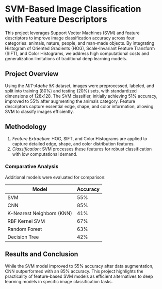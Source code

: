 # SVM-Based Image Classification with Feature Descriptors

This project leverages Support Vector Machines (SVM) and feature descriptors to improve image classification accuracy across four categories: animals, nature, people, and man-made objects. By integrating Histogram of Oriented Gradients (HOG), Scale-Invariant Feature Transform (SIFT), and Color Histograms, we address high computational costs and generalization limitations of traditional deep learning models.

## Project Overview

Using the *MIT-Adobe 5K* dataset, images were preprocessed, labeled, and split into training (80%) and testing (20%) sets, with standardized dimensions of 128x128. The SVM classifier, initially achieving 51% accuracy, improved to 55% after augmenting the animals category. Feature descriptors capture essential edge, shape, and color information, allowing SVM to classify images efficiently.

## Methodology

1. *Feature Extraction*: HOG, SIFT, and Color Histograms are applied to capture detailed edge, shape, and color distribution features.
2. *Classification*: SVM processes these features for robust classification with low computational demand.

### Comparative Analysis

Additional models were evaluated for comparison:

| Model            | Accuracy |
|------------------|----------|
| SVM              | 55%      |
| CNN              | 85%      |
| K-Nearest Neighbors (KNN) | 41% |
| RBF Kernel SVM   | 67%      |
| Random Forest    | 63%      |
| Decision Tree    | 42%      |

## Results and Conclusion

While the SVM model improved to 55% accuracy after data augmentation, CNN outperformed with an 85% accuracy. This project highlights the practicality of feature-based SVM models as efficient alternatives to deep learning models in specific image classification tasks.

